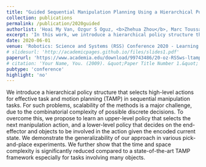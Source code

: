 ```yaml
---
title: "Guided Sequential Manipulation Planning Using a Hierarchical Policy"
collection: publications
permalink: /publication/2020guided
authorlist: 'Hoai My Van, Ozgur S Oguz, <b>Zhehua Zhou</b>, Marc Toussaint'
excerpt: 'In this work, we introduce a hierarchical policy structure that selects high-level actions for effective task and motion planning (TAMP) in sequential manipulation tasks.'
date: 2020-06-01
venue: 'Robotics: Science and Systems (RSS) Conference 2020 - Learning in Task and Motion Planning Workshop'
# slidesurl: 'http://academicpages.github.io/files/slides1.pdf'
paperurl: 'https://www.academia.edu/download/99743486/20-oz-RSSws-ltamp.pdf'
# citation: 'Your Name, You. (2009). &quot;Paper Title Number 1.&quot; <i>Journal 1</i>. 1(1).'
pubtype: 'conference'
highlight: 'no'
---
```


We introduce a hierarchical policy structure that selects high-level actions for effective task and motion planning (TAMP) in sequential manipulation tasks. For such problems, scalability of the methods is a major challenge, due to the combinatorial complexity of possible discrete decisions. To overcome this, we propose to learn an upper-level policy that selects the next manipulation action, and a lower-level policy that decides on the end-effector and objects to be involved in the action given the encoded current state. We demonstrate the generalizability of our approach in various pick-and-place experiments. We further show that the time and space complexity is significantly reduced compared to a state-of-the-art TAMP framework especially for tasks involving many objects.